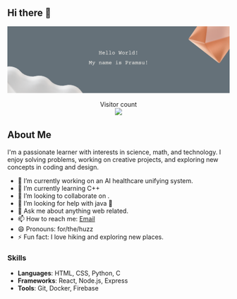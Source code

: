 ## Hi there 👋

![pjontopBanner](https://github.com/pjontop/pjontop/blob/7cf1373bcc00321335d2907e8bd4eb24f4af4d66/profileBanner.png)

<p align="center"> 
  Visitor count<br>
  <img src="https://profile-counter.glitch.me/pjontop/count.svg" />
</p>

## About Me
I'm a passionate learner with interests in science, math, and technology. I enjoy solving problems, working on creative projects, and exploring new concepts in coding and design.

- 🔭 I’m currently working on an AI healthcare unifying system.
- 🌱 I’m currently learning C++
- 👯 I’m looking to collaborate on .
- 🤔 I’m looking for help with java 🙁
- 💬 Ask me about anything web related.
- 📫 How to reach me: [Email](mailto:pjsontop@icloud.com)
- 😄 Pronouns: for/the/huzz
- ⚡ Fun fact: I love hiking and exploring new places.

### Skills

- **Languages**: HTML, CSS, Python, C
- **Frameworks**: React, Node.js, Express
- **Tools**: Git, Docker, Firebase

